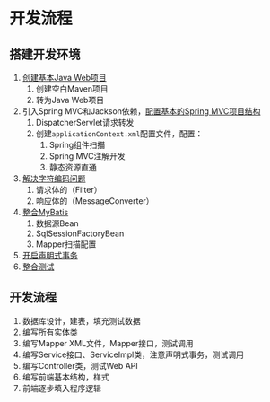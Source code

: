 # 开发流程

## 搭建开发环境

1. [创建基本Java Web项目](/Java%20Web/通过IDE开发项目)
    1. 创建空白Maven项目
    1. 转为Java Web项目
1. 引入Spring MVC和Jackson依赖，[配置基本的Spring MVC项目结构](/Spring%20MVC/Spring%20MVC起步配置)
    1. DispatcherServlet请求转发
    1. 创建`applicationContext.xml`配置文件，配置：
        1. Spring组件扫描
        1. Spring MVC注解开发
        1. 静态资源直通
1. [解决字符编码问题](/Spring%20MVC/字符编码问题)
    1. 请求体的（Filter）
    1. 响应体的（MessageConverter）
1. [整合MyBatis](/SSM整合/整合MyBatis)
    1. 数据源Bean
    1. SqlSessionFactoryBean
    1. Mapper扫描配置
1. [开启声明式事务](/Spring/Spring%20JDBC)
1. [整合测试](/Spring/Spring%20Test)

## 开发流程

1. 数据库设计，建表，填充测试数据
2. 编写所有实体类
3. 编写Mapper XML文件，Mapper接口，测试调用
4. 编写Service接口、ServiceImpl类，注意声明式事务，测试调用
5. 编写Controller类，测试Web API
6. 编写前端基本结构，样式
7. 前端逐步填入程序逻辑
